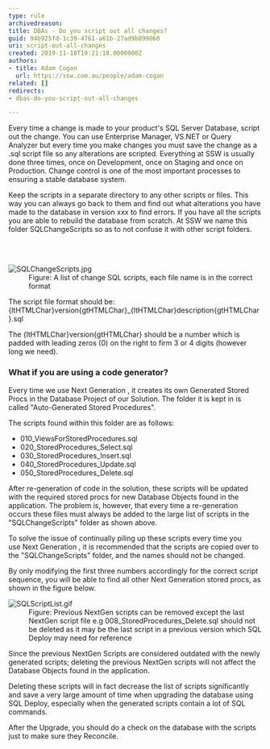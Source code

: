 ```yaml
---
type: rule
archivedreason: 
title: ​DBAs - Do you script out all changes?
guid: 94b925fd-1c39-4761-a61b-27ad9b899060
uri: script-out-all-changes
created: 2019-11-18T19:21:18.0000000Z
authors:
- title: Adam Cogan
  url: https://ssw.com.au/people/adam-cogan
related: []
redirects:
- dbas-do-you-script-out-all-changes

---
```



<p>​Every time a change is made to your product's SQL Server Database, script out the change. You can use Enterprise Manager, VS.NET or Query Analyzer but every time you make changes you must save the change as a .sql script file so any alterations are scripted. Everything at SSW is usually done three times, once on Development, once on Staging and once on Production. Change control is one of the most important processes to ensuring a stable database system.<br></p><p>Keep the scripts in a separate directory to any other scripts or files. This way you can always go back to them and find out what alterations you have made to the database in version xxx to find errors. If you have all the scripts you are able to rebuild the database from scratch. At SSW we name this folder SQLChangeScripts so as to not confuse it with other script folders.​​<br></p>
<br><excerpt class='endintro'></excerpt><br>
<dl class="image"><dt>
      <img src="/PublishingImages/SQLChangeScripts.jpg" alt="SQLChangeScripts.jpg" />
   </dt><dd>Figure&#58;&#160;A list of change SQL scripts, each file name is in the correct format</dd></dl><p>The script file format should be&#58; {ltHTMLChar}version{gtHTMLChar}_{ltHTMLChar}description{gtHTMLChar}.sql</p><p>The {ltHTMLChar}version{gtHTMLChar} should be a number which is padded with leading zeros (0) on the right to firm 3 or 4 digits (however long we need).​​​<br></p><h3 class="ssw15-rteElement-H3">What if you are using a code generator?​​<br></h3><p class="ssw15-rteElement-P">Every time we use&#160;Next Generation&#160;, it creates its own Generated Stored Procs in the Database Project of our Solution. The folder it is kept in is called &quot;Auto-Generated Stored Procedures&quot;.​​<br></p><p>The scripts found within this folder are as follows&#58;<br></p><ul><li>010_ViewsForStoredProcedures.sql</li><li>020_StoredProcedures_Select.sql</li><li>030_StoredProcedures_Insert.sql</li><li>040_StoredProcedures_Update.sql</li><li>050_StoredProcedures_Delete.sql</li></ul><p class="ssw15-rteElement-P">After re-generation of code in the solution, these scripts will be updated with the required stored procs for new Database Objects found in the application. The problem is, however, that every time a re-generation occurs these files must always be added to the large list of scripts in the &quot;SQLChangeScripts&quot; folder as shown above.​<br></p><p class="ssw15-rteElement-P">To solve the issue of continually piling up these scripts every time you use&#160;Next Generation&#160;, it is recommended that the scripts are copied over to the &quot;SQLChangeScripts&quot; folder, and the names should not be changed.​<br></p>By only modifying the first three numbers accordingly for the correct script sequence, you will be able to find all other Next Generation stored procs, as shown in the figure below.<br> 
<dl class="image">
   <dt>
      <img src="/PublishingImages/SQLScriptList.gif" alt="SQLScriptList.gif" />​</dt><dd>Figure&#58; Previous NextGen scripts can be removed except the last NextGen script file e.g 008_StoredProcedures_Delete.sql should not be deleted as it may be the last script in a previous version which SQL Deploy may need for reference<br></dd></dl><p class="ssw15-rteElement-P">Since the previous NextGen Scripts are considered outdated with the newly generated scripts; deleting the previous NextGen scripts will not affect the Database Objects found in the application.​​<br></p><p class="ssw15-rteElement-P">Deleting these scripts will in fact decrease the list of scripts significantly and save a very large amount of time when upgrading the database using SQL Deploy, especially when the generated scripts contain a lot of SQL commands.​​<br></p><p class="ssw15-rteElement-P">After the Upgrade, you should do a check on the database with the scripts just to make sure they Reconcile.​​<br></p>


